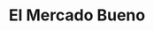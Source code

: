 ---
title: El Mercado Bueno
region: Madrid
web: "#"
address: C/ Narváez, 59. 28009
phone: +34 914 49 57 41
img_path: /img/cards-tiendas/elmercadobueno.png
twitter: 
facebook: elmercadobueno
instagram: 
---